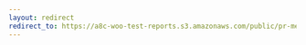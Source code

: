 ```yaml
---
layout: redirect
redirect_to: https://a8c-woo-test-reports.s3.amazonaws.com/public/pr-merge/45730/e2e/index.html
---
```

